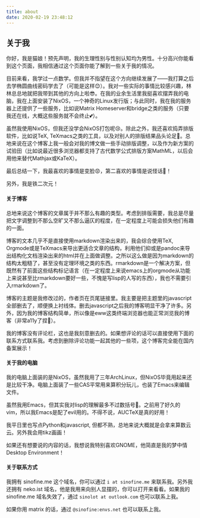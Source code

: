 ```yaml
---
title: about
date: 2020-02-19 23:48:12
---
```


## 关于我
你好，我是猫娘！预先声明，我的生理性别与性别认知均为男性。十分高兴你能看到这个页面，我相信通过这个页面你能了解到一些关于我的情况。

目前来看，我学过一点数学。但我并不指望在这个方向继续发展了——我打算之后去学椭圆曲线密码学去了（可能是这样😊）。我对一些实际的事情比较感兴趣，林林总总地就把我带到其他的方向上啦😎。在我的业余生活里我挺喜欢摆弄我的电脑，我在上面安装了NixOS，一个神奇的Linux发行版；与此同时，我在我的服务器上还提供了一些服务，比如说Matrix Homeserver和bridge之类的服务（只要我还在线，大概这些服务就不会终止💕）。

虽然我使用NixOS，但我还没学会NixOS打包呢😢。除此之外，我还喜欢捣弄排版软件，比如说TeX, TeXmacs之类的工具，以及对别人的排版结果品头论足🥴。总地来说在这个博客上我一般会对我的博文做一些手动排版调整，以及作为新方案的试验田（比如说最近很多浏览器都支持了古代数学公式排版方案MathML，以后会用他来替代Mathjax或KaTeX）。

最后总结一下，我最喜欢的事情是变脸😡，第二喜欢的事情是说怪话🥵！

另外，我是铁二次元！

#### 关于博客
总地来说这个博客的文章属于并不那么有趣的类型。考虑到排版需要，我总是尽量把文字调整到不那么空旷又不那么逼仄的程度，在一定程度上可能会损失他们有趣的一面。

博客的文本几乎不是直接使用markdown渲染出来的，我会综合使用TeX, Orgmode或是TeXmacs来导出更适合文章的结构，利用他们抑或是pandoc来导出结构化文档渲染出来的html并在上面做调整。之所以这么做是因为markdown的结构太粗糙了，甚至没有定理环境之类的东西。rmarkdown是一个解决方案，但既然有了前面这些结构标记语言（在一定程度上来说emacs上的orgmode从功能上来说甚至比rmarkdown要好一些，不愧是写lisp的人写的东西），我也不需要引入rmarkdown了。

博客的主题是我修改过的，作者页在页尾链接里。我主要是把主题里的javascript全部删去了，顺便换上衬线体。删去javascript之后我的博客明显干净了许多。另外，因为我的博客结构简单，所以像是eww这类终端浏览器也能正常浏览我的博客（非常a11y了捏🤪）。

我的博客没有评论栏，这也是我刻意删去的。如果想评论的话可以直接使用下面的联系方式联系我。考虑到删除评论功能一起其他的一些项，这个博客完全能在国内备案展示！

#### 关于我的电脑
我的电脑上面装的是NixOS，虽然我用了三年ArchLinux，但NixOS毕竟用起来还是比较干净。电脑上面装了一些CAS平常用来算积分玩儿，也装了Emacs来编辑文件。

虽然我用Emacs，但其实我对lisp的理解最多不过数括号🥺。之前用了好久的vim，所以我Emacs是配了evil用的。不得不说，AUCTeX是真的好用！

我平日里也写点Python和javascript, 但都不熟，总地来说大概就是会拿来算数云云。另外我会用tikz画画！

如果还有想要说的内容的话，我想说我特别喜欢GNOME，他简直是我的梦中情Desktop Environment！

#### 关于联系方式
我拥有 sinofine.me 这个域名，你可以通过 `i at sinofine.me` 来联系我。另外我还拥有 neko.ist 域名，他是我用来向别人显摆的，你可以打开来看看。如果我的 sinofine.me 域名失效了，通过 `sinolot at outlook.com` 也可以联系上我。

如果你用 matrix 的话，通过 `@sinofine:envs.net` 也可以联系上我。
